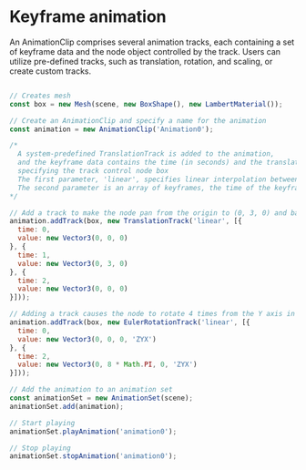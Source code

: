 # Keyframe animation

An AnimationClip comprises several animation tracks, each containing a set of keyframe data and the node object controlled by the track. Users can utilize pre-defined tracks, such as translation, rotation, and scaling, or create custom tracks.

```javascript

// Creates mesh
const box = new Mesh(scene, new BoxShape(), new LambertMaterial());

// Create an AnimationClip and specify a name for the animation
const animation = new AnimationClip('Animation0');

/*
  A system-predefined TranslationTrack is added to the animation,
  and the keyframe data contains the time (in seconds) and the translation position,
  specifying the track control node box
  The first parameter, 'linear', specifies linear interpolation between keyframes, and optional values include 'linear', 'step', 'cubicspline'
  The second parameter is an array of keyframes, the time of the keyframe object is the time of the frame, the unit is seconds, and the value object is the numerical value of the frame
*/

// Add a track to make the node pan from the origin to (0, 3, 0) and back again in 2 seconds.
animation.addTrack(box, new TranslationTrack('linear', [{
  time: 0,
  value: new Vector3(0, 0, 0)  
}, {
  time: 1,
  value: new Vector3(0, 3, 0)
}, {
  time: 2,
  value: new Vector3(0, 0, 0)
}]));

// Adding a track causes the node to rotate 4 times from the Y axis in 2 seconds
animation.addTrack(box, new EulerRotationTrack('linear', [{
  time: 0,
  value: new Vector3(0, 0, 0, 'ZYX')
}, {
  time: 2,
  value: new Vector3(0, 8 * Math.PI, 0, 'ZYX')
}]));

// Add the animation to an animation set
const animationSet = new AnimationSet(scene);
animationSet.add(animation);

// Start playing 
animationSet.playAnimation('animation0');

// Stop playing
animationSet.stopAnimation('animation0');

```

<div class="showcase" case="tut-25"></div>

